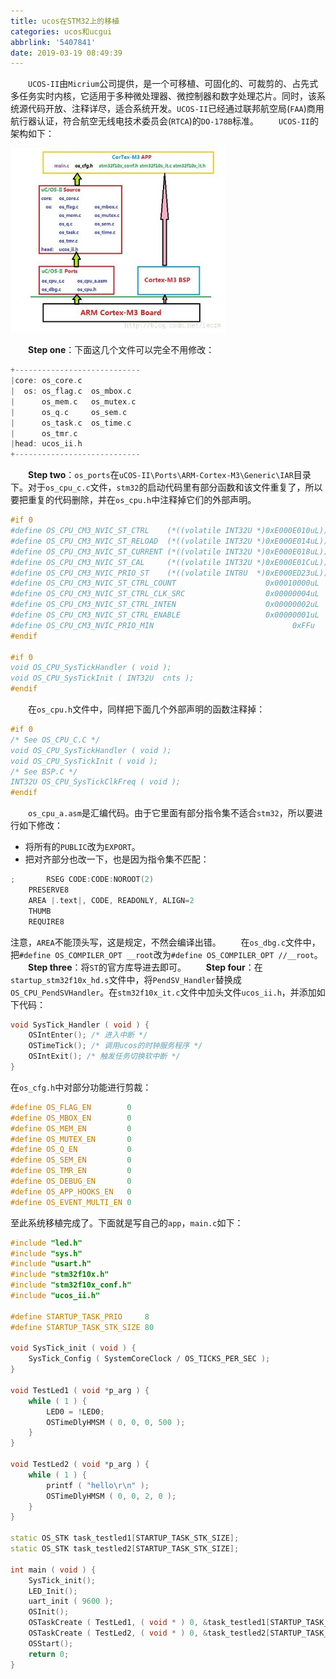 ```yaml
---
title: ucos在STM32上的移植
categories: ucos和ucgui
abbrlink: '5407841'
date: 2019-03-19 08:49:39
---
```

&emsp;&emsp;`UCOS-II`由`Micrium`公司提供，是一个可移植、可固化的、可裁剪的、占先式多任务实时内核，它适用于多种微处理器、微控制器和数字处理芯片。同时，该系统源代码开放、注释详尽，适合系统开发。`UCOS-II`已经通过联邦航空局(`FAA`)商用航行器认证，符合航空无线电技术委员会(`RTCA`)的`DO-178B`标准。
&emsp;&emsp;`UCOS-II`的架构如下：

<img src="./ucos在STM32上的移植/1.png" height="295" width="344">

&emsp;&emsp;**Step one**：下面这几个文件可以完全不用修改：

``` cpp
+----------------------------
|core: os_core.c
|  os: os_flag.c  os_mbox.c
|      os_mem.c   os_mutex.c
|      os_q.c     os_sem.c
|      os_task.c  os_time.c
|      os_tmr.c
|head: ucos_ii.h
+----------------------------
```

&emsp;&emsp;**Step two**：`os_ports`在`uCOS-II\Ports\ARM-Cortex-M3\Generic\IAR`目录下。对于`os_cpu_c.c`文件，`stm32`的启动代码里有部分函数和该文件重复了，所以要把重复的代码删除，并在`os_cpu.h`中注释掉它们的外部声明。

``` cpp
#if 0
#define OS_CPU_CM3_NVIC_ST_CTRL    (*((volatile INT32U *)0xE000E010uL)) /* SysTick Ctrl & Status Reg. */
#define OS_CPU_CM3_NVIC_ST_RELOAD  (*((volatile INT32U *)0xE000E014uL)) /* SysTick Reload  Value Reg. */
#define OS_CPU_CM3_NVIC_ST_CURRENT (*((volatile INT32U *)0xE000E018uL)) /* SysTick Current Value Reg. */
#define OS_CPU_CM3_NVIC_ST_CAL     (*((volatile INT32U *)0xE000E01CuL)) /* SysTick Cal     Value Reg. */
#define OS_CPU_CM3_NVIC_PRIO_ST    (*((volatile INT8U  *)0xE000ED23uL)) /* SysTick Handler Prio  Reg. */
#define OS_CPU_CM3_NVIC_ST_CTRL_COUNT                    0x00010000uL   /* Count flag.                */
#define OS_CPU_CM3_NVIC_ST_CTRL_CLK_SRC                  0x00000004uL   /* Clock Source.              */
#define OS_CPU_CM3_NVIC_ST_CTRL_INTEN                    0x00000002uL   /* Interrupt enable.          */
#define OS_CPU_CM3_NVIC_ST_CTRL_ENABLE                   0x00000001uL   /* Counter mode.              */
#define OS_CPU_CM3_NVIC_PRIO_MIN                               0xFFu    /* Min handler prio.          */
#endif
​
#if 0
void OS_CPU_SysTickHandler ( void );
void OS_CPU_SysTickInit ( INT32U  cnts );
#endif
```

&emsp;&emsp;在`os_cpu.h`文件中，同样把下面几个外部声明的函数注释掉：

``` cpp
#if 0
/* See OS_CPU_C.C */
void OS_CPU_SysTickHandler ( void );
void OS_CPU_SysTickInit ( void );
/* See BSP.C */
INT32U OS_CPU_SysTickClkFreq ( void );
#endif
```

&emsp;&emsp;`os_cpu_a.asm`是汇编代码。由于它里面有部分指令集不适合`stm32`，所以要进行如下修改：

- 将所有的`PUBLIC`改为`EXPORT`。
- 把对齐部分也改一下，也是因为指令集不匹配：

``` cpp
;       RSEG CODE:CODE:NOROOT(2)
    PRESERVE8
    AREA |.text|, CODE, READONLY, ALIGN=2
    THUMB
    REQUIRE8
```

注意，`AREA`不能顶头写，这是规定，不然会编译出错。
&emsp;&emsp;在`os_dbg.c`文件中，把`#define OS_COMPILER_OPT __root`改为`#define OS_COMPILER_OPT //__root`。
&emsp;&emsp;**Step three**：将`ST`的官方库导进去即可。
&emsp;&emsp;**Step four**：在`startup_stm32f10x_hd.s`文件中，将`PendSV_Handler`替换成`OS_CPU_PendSVHandler`。在`stm32f10x_it.c`文件中加头文件`ucos_ii.h`，并添加如下代码：

``` cpp
void SysTick_Handler ( void ) {
    OSIntEnter(); /* 进入中断 */
    OSTimeTick(); /* 调用ucos的时钟服务程序 */
    OSIntExit(); /* 触发任务切换软中断 */
}
```

在`os_cfg.h`中对部分功能进行剪裁：

``` cpp
#define OS_FLAG_EN        0
#define OS_MBOX_EN        0
#define OS_MEM_EN         0
#define OS_MUTEX_EN       0
#define OS_Q_EN           0
#define OS_SEM_EN         0
#define OS_TMR_EN         0
#define OS_DEBUG_EN       0
#define OS_APP_HOOKS_EN   0
#define OS_EVENT_MULTI_EN 0
```

至此系统移植完成了。下面就是写自己的`app`，`main.c`如下：

``` cpp
#include "led.h"
#include "sys.h"
#include "usart.h"
#include "stm32f10x.h"
#include "stm32f10x_conf.h"
#include "ucos_ii.h"
​
#define STARTUP_TASK_PRIO     8
#define STARTUP_TASK_STK_SIZE 80
​
void SysTick_init ( void ) {
    SysTick_Config ( SystemCoreClock / OS_TICKS_PER_SEC );
}
​
void TestLed1 ( void *p_arg ) {
    while ( 1 ) {
        LED0 = !LED0;
        OSTimeDlyHMSM ( 0, 0, 0, 500 );
    }
}
​
void TestLed2 ( void *p_arg ) {
    while ( 1 ) {
        printf ( "hello\r\n" );
        OSTimeDlyHMSM ( 0, 0, 2, 0 );
    }
}
​
static OS_STK task_testled1[STARTUP_TASK_STK_SIZE];
static OS_STK task_testled2[STARTUP_TASK_STK_SIZE];
​
int main ( void ) {
    SysTick_init();
    LED_Init();
    uart_init ( 9600 );
    OSInit();
    OSTaskCreate ( TestLed1, ( void * ) 0, &task_testled1[STARTUP_TASK_STK_SIZE - 1], STARTUP_TASK_PRIO - 1 );
    OSTaskCreate ( TestLed2, ( void * ) 0, &task_testled2[STARTUP_TASK_STK_SIZE - 1], STARTUP_TASK_PRIO );
    OSStart();
    return 0;
}
```